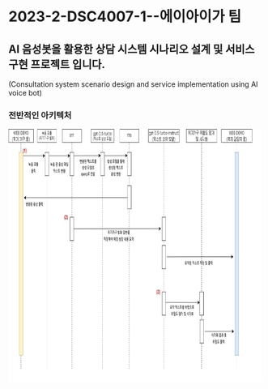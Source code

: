 # 2023-2-DSC4007-1--에이아이가 팀

## AI 음성봇을 활용한 상담 시스템 시나리오 설계 및 서비스 구현 프로젝트 입니다.
(Consultation system scenario design and service implementation using AI voice bot)

### 전반적인 아키텍처


<img src="./image01.png" height="500" width="500px"></img>
